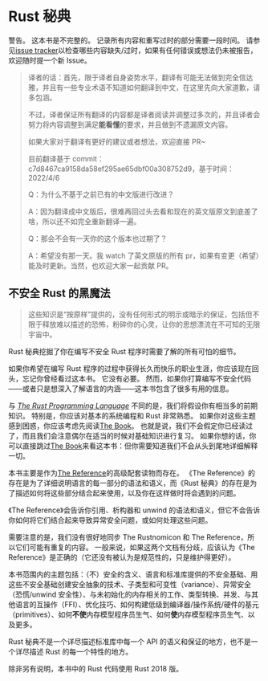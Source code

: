 # Rust 秘典

<div class="warning">

警告。
这本书是不完整的。
记录所有内容和重写过时的部分需要一段时间。
请参见[issue tracker]以检查哪些内容缺失/过时，如果有任何错误或想法仍未被报告，欢迎随时提一个新 Issue。

</div>

> 译者的话：首先，限于译者自身姿势水平，翻译有可能无法做到完全信达雅，并且有一些专业术语不知道如何翻译到中文，在这里先向大家道歉，请多包涵。
>
> 不过，译者保证所有翻译的内容都是译者阅读并调整过多次的，并且译者会努力将内容调整到满足**能看懂**的要求，并且做到不遗漏原文内容。
>
> 如果大家对于翻译有更好的建议或者想法，欢迎直接 PR~
>
> 目前翻译基于 commit：c7d8467ca9158da58ef295ae65dbf00a308752d9，基于时间：2022/4/6
>
> Q：为什么不基于之前已有的中文版进行改进？
>
> A：因为翻译成中文版后，很难再回过头去看和现在的英文版原文到底差了啥，所以还不如完全重新翻译一遍。
>
> Q：那会不会有一天你的这个版本也过期了？
>
> A：希望没有那一天。我 watch 了英文原版的所有 pr，如果有变更（希望）能及时更新。当然，也欢迎大家一起贡献 PR。

[issue tracker]: https://github.com/rust-lang/nomicon/issues

## 不安全 Rust 的黑魔法

> 这些知识是“按原样”提供的，没有任何形式的明示或暗示的保证，包括但不限于释放难以描述的恐怖，粉碎你的心灵，让你的思想漂流在不可知的无限宇宙中。

Rust 秘典挖掘了你在编写不安全 Rust 程序时需要了解的所有可怕的细节。

如果你希望在编写 Rust 程序的过程中获得长久而快乐的职业生涯，你应该现在回头，忘记你曾经看过这本书。
它没有必要。
然而，如果你打算编写不安全代码——或者只是想深入了解语言的内涵——这本书包含了很多有用的信息。

与 _[The Rust Programming Language][trpl]_ 不同的是，我们将假设你有相当多的前期知识。
特别是，你应该对基本的系统编程和 Rust 非常熟悉。
如果你对这些主题感到困惑，你应该考虑先阅读[The Book][trpl]。
也就是说，我们不会假定你已经读过了，而且我们会注意偶尔在适当的时候对基础知识进行复习。
如果你想的话，你可以直接跳过[The Book][trpl]来看这本书：但你需要知道我们不会从头到尾地详细解释一切。

本书主要是作为[The Reference][ref]的高级配套读物而存在。
《The Reference》的存在是为了详细说明语言的每一部分的语法和语义，而《Rust 秘典》的存在是为了描述如何将这些部分结合起来使用，以及你在这样做时将会遇到的问题。

《The Reference》会告诉你引用、析构器和 unwind 的语法和语义，但它不会告诉你如何将它们结合起来导致异常安全问题，或如何处理这些问题。

需要注意的是，我们没有很好地同步 The Rustnomicon 和 The Reference，所以它们可能有重复的内容。
一般来说，如果这两个文档有分歧，应该认为《The Reference》是正确的（它还没有被认为是规范性的，只是维护得更好）。

本书范围内的主题包括：（不）安全的含义、语言和标准库提供的不安全基础、用这些不安全基础创建安全抽象的技术、子类型和可变性（variance）、异常安全（恐慌/unwind 安全性）、与未初始化的内存相关的工作、类型转换、并发、与其他语言的互操作（FFI）、优化技巧、如何构建低级到编译器/操作系统/硬件的基元（primitives）、如何**不使**内存模型程序员生气、如何**使**内存模型程序员生气、以及更多。

Rust 秘典不是一个详尽描述标准库中每一个 API 的语义和保证的地方，也不是一个详尽描述 Rust 的每一个特性的地方。

除非另有说明，本书中的 Rust 代码使用 Rust 2018 版。

[trpl]: https://doc.rust-lang.org/book/
[ref]: https://doc.rust-lang.org/reference/index.html
